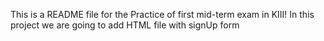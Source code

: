 This is a README file for the Practice of first mid-term exam in KIII!
In this project we are going to add HTML file with signUp form
